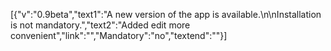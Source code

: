 [{"v":"0.9beta","text1":"A new version of the app is available.\n\nInstallation is not mandatory.","text2":"Added edit more convenient","link":"","Mandatory":"no","textend":""}]
